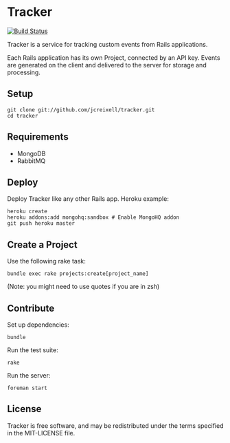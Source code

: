 Tracker
=======

[![Build Status](https://secure.travis-ci.org/jcreixell/tracker.png)](http://travis-ci.org/jcreixell/tracker)

Tracker is a service for tracking custom events from Rails applications.

Each Rails application has its own Project, connected by an API key.
Events are generated on the client and delivered to the server for storage and processing. 

Setup
-----

    git clone git://github.com/jcreixell/tracker.git
    cd tracker

Requirements
------------

* MongoDB
* RabbitMQ

Deploy
------

Deploy Tracker like any other Rails app. Heroku example:

    heroku create
    heroku addons:add mongohq:sandbox # Enable MongoHQ addon
    git push heroku master


Create a Project
----------------

Use the following rake task:

    bundle exec rake projects:create[project_name]

(Note: you might need to use quotes if you are in zsh)


Contribute
----------

Set up dependencies:

    bundle

Run the test suite:

    rake

Run the server:

    foreman start


License
-------

Tracker is free software, and may be redistributed under the terms
specified in the MIT-LICENSE file.
